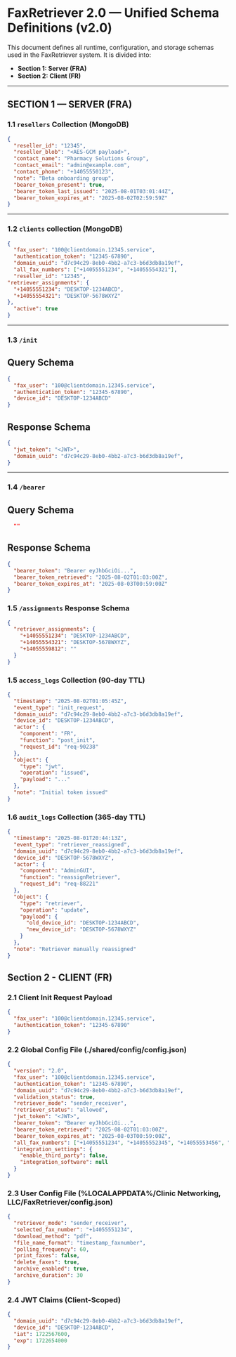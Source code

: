 # FaxRetriever 2.0 — Unified Schema Definitions (v2.0)

This document defines all runtime, configuration, and storage schemas used in the FaxRetriever system. It is divided into:

- **Section 1: Server (FRA)**
- **Section 2: Client (FR)**

---

## SECTION 1 — SERVER (FRA)
### 1.1 `resellers` Collection (MongoDB)
```json
{
  "reseller_id": "12345",
  "reseller_blob": "<AES-GCM payload>",
  "contact_name": "Pharmacy Solutions Group",
  "contact_email": "admin@example.com",
  "contact_phone": "+14055550123",
  "note": "Beta onboarding group",
  "bearer_token_present": true,
  "bearer_token_last_issued": "2025-08-01T03:01:44Z",
  "bearer_token_expires_at": "2025-08-02T02:59:59Z"
}
```
---
### 1.2 `clients` collection (MongoDB)
```json
{
  "fax_user": "100@clientdomain.12345.service",
  "authentication_token": "12345-67890",
  "domain_uuid": "d7c94c29-8eb0-4bb2-a7c3-b6d3db8a19ef",
  "all_fax_numbers": ["+14055551234", "+14055554321"],
  "reseller_id": "12345",
"retriever_assignments": {
  "+14055551234": "DESKTOP-1234ABCD",
  "+14055554321": "DESKTOP-5678WXYZ"
},
  "active": true
}
```
---
### 1.3 `/init`
## Query Schema
```json
{
  "fax_user": "100@clientdomain.12345.service",
  "authentication_token": "12345-67890",
  "device_id": "DESKTOP-1234ABCD"
}
```
## Response Schema

```json
{
  "jwt_token": "<JWT>",
  "domain_uuid": "d7c94c29-8eb0-4bb2-a7c3-b6d3db8a19ef",
}
```
---
### 1.4 `/bearer` 
## Query Schema
```json
  ""
```
## Response Schema
```json
{
  "bearer_token": "Bearer eyJhbGciOi...",
  "bearer_token_retrieved": "2025-08-02T01:03:00Z",
  "bearer_token_expires_at": "2025-08-03T00:59:00Z"
}
```
### 1.5 `/assignments` Response Schema
```json
{
  "retriever_assignments": {
    "+14055551234": "DESKTOP-1234ABCD",
    "+14055554321": "DESKTOP-5678WXYZ",
    "+14055559812": ""
  }
}
```
### 1.5 `access_logs` Collection (90-day TTL)
```json
{
  "timestamp": "2025-08-02T01:05:45Z",
  "event_type": "init_request",
  "domain_uuid": "d7c94c29-8eb0-4bb2-a7c3-b6d3db8a19ef",
  "device_id": "DESKTOP-1234ABCD",
  "actor": {
    "component": "FR",
    "function": "post_init",
    "request_id": "req-90238"
  },
  "object": {
    "type": "jwt",
    "operation": "issued",
    "payload": "..."
  },
  "note": "Initial token issued"
}
```
### 1.6 `audit_logs` Collection (365-day TTL)
```json
{
  "timestamp": "2025-08-01T20:44:13Z",
  "event_type": "retriever_reassigned",
  "domain_uuid": "d7c94c29-8eb0-4bb2-a7c3-b6d3db8a19ef",
  "device_id": "DESKTOP-5678WXYZ",
  "actor": {
    "component": "AdminGUI",
    "function": "reassignRetriever",
    "request_id": "req-88221"
  },
  "object": {
    "type": "retriever",
    "operation": "update",
    "payload": {
      "old_device_id": "DESKTOP-1234ABCD",
      "new_device_id": "DESKTOP-5678WXYZ"
    }
  },
  "note": "Retriever manually reassigned"
}
```

## Section 2 - CLIENT (FR)

### 2.1 Client Init Request Payload
```json
{
  "fax_user": "100@clientdomain.12345.service",
  "authentication_token": "12345-67890"
}
```
### 2.2 Global Config File (./shared/config/config.json)
```json
{
  "version": "2.0",
  "fax_user": "100@clientdomain.12345.service",
  "authentication_token": "12345-67890",
  "domain_uuid": "d7c94c29-8eb0-4bb2-a7c3-b6d3db8a19ef",
  "validation_status": true,
  "retriever_mode": "sender_receiver",
  "retriever_status": "allowed",
  "jwt_token": "<JWT>",
  "bearer_token": "Bearer eyJhbGciOi...",
  "bearer_token_retrieved": "2025-08-02T01:03:00Z",
  "bearer_token_expires_at": "2025-08-03T00:59:00Z",
  "all_fax_numbers": ["+14055551234", "+14055552345", "+14055553456", "+14055554567"],
  "integration_settings": {
    "enable_third_party": false,
    "integration_software": null
  }
}
```
### 2.3 User Config File (%LOCALAPPDATA%/Clinic Networking, LLC/FaxRetriever/config.json)
```json
{
  "retriever_mode": "sender_receiver",
  "selected_fax_number": "+14055551234",
  "download_method": "pdf",
  "file_name_format": "timestamp_faxnumber",
  "polling_frequency": 60,
  "print_faxes": false,
  "delete_faxes": true,
  "archive_enabled": true,
  "archive_duration": 30
}
```
### 2.4 JWT Claims (Client-Scoped)
```json
{
  "domain_uuid": "d7c94c29-8eb0-4bb2-a7c3-b6d3db8a19ef",
  "device_id": "DESKTOP-1234ABCD",
  "iat": 1722567600,
  "exp": 1722654000
}

```
